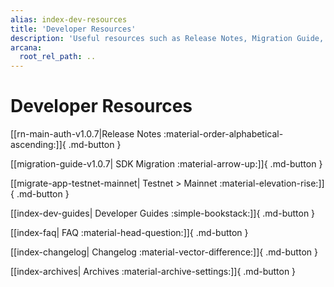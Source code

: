 ```yaml
---
alias: index-dev-resources
title: 'Developer Resources'
description: 'Useful resources such as Release Notes, Migration Guide, and other references useful for Web3 app developers trying to integrate with Arcana Auth.'
arcana:
  root_rel_path: ..
---
```


# Developer Resources

[[rn-main-auth-v1.0.7|Release Notes :material-order-alphabetical-ascending:]]{ .md-button }

[[migration-guide-v1.0.7| SDK Migration :material-arrow-up:]]{ .md-button }

[[migrate-app-testnet-mainnet| Testnet > Mainnet :material-elevation-rise:]]{ .md-button }

[[index-dev-guides| Developer Guides :simple-bookstack:]]{ .md-button }

[[index-faq| FAQ :material-head-question:]]{ .md-button }

[[index-changelog| Changelog :material-vector-difference:]]{ .md-button }

[[index-archives| Archives :material-archive-settings:]]{ .md-button }